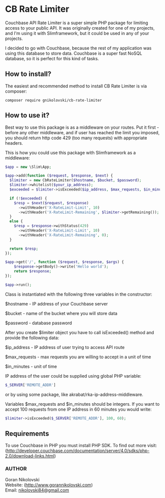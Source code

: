 # CB Rate Limiter

Couchbase API Rate Limiter is a super simple PHP package for limiting access to
your public API. It was originally created for one of my projects, and I'm using
it with Slimframework, but it could be used in any of your projects.

I decided to go with Couchbase, because the rest of my application was using
this database to store data. Couchbase is a super fast NoSQL database, so it is
perfect for this kind of tasks.

## How to install?

The easiest and recommended method to install CB Rate Limiter is via composer:

```
composer require gnikolovski/cb-rate-limiter
```

## How to use it?

Best way to use this package is as a middleware on your routes. Put it first -
before any other middleware, and if user has reached the limit you imposed, you
should return http code 429 (too many requests) with appropriate headers.

This is how you could use this package with Slimframework as a middleware:

```php
$app = new \Slim\App;

$app->add(function ($request, $response, $next) {
  $limiter = new CbRateLimiter($hostname, $bucket, $password);
  $limiter->whitelist($your_ip_address);
  $exceeded = $limiter->isExceeded($ip_address, $max_requests, $in_minutes);

  if (!$exceeded) {
    $resp = $next($request, $response)
      ->withHeader('X-RateLimit-Limit', 10)
      ->withHeader('X-RateLimit-Remaining', $limiter->getRemaining());
  }
  else {
    $resp = $response->withStatus(429)
      ->withHeader('X-RateLimit-Limit', 10)
      ->withHeader('X-RateLimit-Remaining', 0);
  }

  return $resp;
});

$app->get('/', function ($request, $response, $args) {
	$response->getBody()->write('Hello world');
	return $response;
});

$app->run();
```

Class is instantiated with the following three variables in the constructor:

$hostname - IP address of your Couchbase server

$bucket - name of the bucket where you will store data

$password - database password

After you create $limiter object you have to call isExceeded() method and provide
the following data:

$ip_address - IP address of user trying to access API route

$max_requests - max requests you are willing to accept in a unit of time

$in_minutes - unit of time

IP address of the user could be supplied using global PHP variable:

```php
$_SERVER['REMOTE_ADDR']
```
or by using some package, like akrabat/rka-ip-address-middleware.

Variables $max_requests and $in_minutes should be integers. If you want to accept
100 requests from one IP address in 60 minutes you would write:

```php
$limiter->isExceeded($_SERVER['REMOTE_ADDR'], 100, 60);
```

## Requirements

To use Couchbase in PHP you must install PHP SDK. To find out more visit: (http://developer.couchbase.com/documentation/server/4.0/sdks/php-2.0/download-links.html)

### AUTHOR

Goran Nikolovski  
Website: (http://www.gorannikolovski.com)  
Email: nikolovski84@gmail.com  
